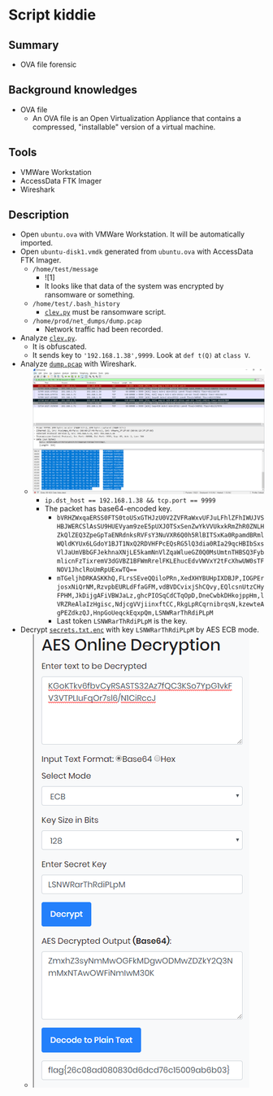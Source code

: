 # Script kiddie

## Summary

* OVA file forensic

## Background knowledges

* OVA file
  * An OVA file is an Open Virtualization Appliance that contains a compressed, "installable" version of a virtual machine.

## Tools

* VMWare Workstation
* AccessData FTK Imager
* Wireshark

## Description

* Open `ubuntu.ova` with VMWare Workstation. It will be automatically imported.
* Open `ubuntu-disk1.vmdk` generated from `ubuntu.ova` with AccessData FTK Imager.
  * `/home/test/message`
    * ![1]
    * It looks like that data of the system was encrypted by ransomware or something.
  * `/home/test/.bash_history`
    * [`clev.py`](./clev.py) must be ransomware script.
  * `/home/prod/net_dumps/dump.pcap`
    * Network traffic had been recorded.
* Analyze [`clev.py`](./clev.py).
  * It is obfuscated.
  * It sends key to `'192.168.1.38',9999`. Look at `def t(Q)` at `class V`.
* Analyze [`dump.pcap`](./dump.pcap) with Wireshark.
  * ![2](./2.png?raw=true)
    * `ip.dst_host == 192.168.1.38 && tcp.port == 9999`
    * The packet has base64-encoded key.
      * `bVRHZWxqaERSS0FTS0toUSxGTHJzU0V2ZVFRaWxvUFJuLFhlZFhIWUJVSHBJWERCSlAsSU9HUEVyam9zeE5pUXJOTSxSenZwYkVVUkxkRmZhR0ZNLHZkQlZEQ3ZpeGpTaENRdnksRVFsY3NuVXR6Q0h5RlBITSxKa0RpamdBRmlWQldKYUx6LGdoY1BJT1NxQ2RDVHFPcEQsRG5lQ3dia0RIa29qcHBIbSxsVlJaUmVBbGFJekhnaXNjLE5kamNnVlZqaWlueGZ0Q0MsUmtnTHBSQ3FybmlicnFzTixremV3dGVBZ1BFWmRrelFKLEhucEdvVWVxY2tFcXhwUW0sTFNOV1JhclRoUmRpUExwTQ==`
      * `mTGeljhDRKASKKhQ,FLrsSEveQQiloPRn,XedXHYBUHpIXDBJP,IOGPErjosxNiQrNM,RzvpbEURLdFfaGFM,vdBVDCvixjShCQvy,EQlcsnUtzCHyFPHM,JkDijgAFiVBWJaLz,ghcPIOSqCdCTqOpD,DneCwbkDHkojppHm,lVRZReAlaIzHgisc,NdjcgVVjiinxftCC,RkgLpRCqrnibrqsN,kzewteAgPEZdkzQJ,HnpGoUeqckEqxpQm,LSNWRarThRdiPLpM`
      * Last token `LSNWRarThRdiPLpM` is the key.
* Decrypt [`secrets.txt.enc`](./secrets.txt.enc) with key `LSNWRarThRdiPLpM` by AES ECB mode.
  * ![3](./3.png?raw=true)
